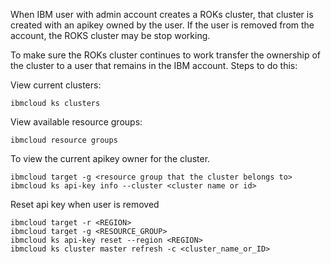 When IBM user with admin account creates a ROKs cluster, that cluster is created with an apikey owned by the user.
If the user is removed from the account, the ROKS cluster may be stop working.

To make sure the ROKs cluster continues to work transfer the ownership of the cluster to a user that remains in the IBM account.
Steps to do this:

View current clusters:
```
ibmcloud ks clusters
```

View available resource groups:
```
ibmcloud resource groups
```

To view the current apikey owner for the cluster.
```
ibmcloud target -g <resource group that the cluster belongs to>
ibmcloud ks api-key info --cluster <cluster name or id>
```

Reset api key when user is removed
```
ibmcloud target -r <REGION>
ibmcloud target -g <RESOURCE_GROUP>
ibmcloud ks api-key reset --region <REGION>
ibmcloud ks cluster master refresh -c <cluster_name_or_ID>
```
